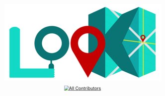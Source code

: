 <p align="center">
  <img src="./media/images/look-logo.png" />
</p>
<p align="center">
  <a href="#contributors">
       <img src="https://img.shields.io/badge/all_contributors-1-green.svg?style=flat-square" alt="All Contributors" />
  </a>
